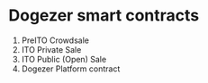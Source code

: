 # Dogezer smart contracts
1. PreITO Crowdsale
2. ITO Private Sale
3. ITO Public (Open) Sale
4. Dogezer Platform contract
